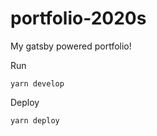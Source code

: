 # portfolio-2020s
My gatsby powered portfolio!

Run

```
yarn develop
```

Deploy

```
yarn deploy
```
